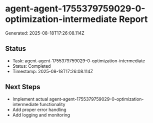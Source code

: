 # agent-agent-1755379759029-0-optimization-intermediate Report

Generated: 2025-08-18T17:26:08.114Z

## Status
- Task: agent-agent-1755379759029-0-optimization-intermediate
- Status: Completed
- Timestamp: 2025-08-18T17:26:08.114Z

## Next Steps
- Implement actual agent-agent-1755379759029-0-optimization-intermediate functionality
- Add proper error handling
- Add logging and monitoring

